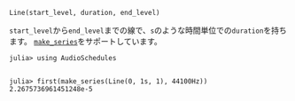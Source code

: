 ```
Line(start_level, duration, end_level)
```

`start_level`から`end_level`までの線で、`s`のような時間単位での`duration`を持ちます。 [`make_series`](@ref)をサポートしています。

```jldoctest
julia> using AudioSchedules


julia> first(make_series(Line(0, 1s, 1), 44100Hz))
2.2675736961451248e-5
```
